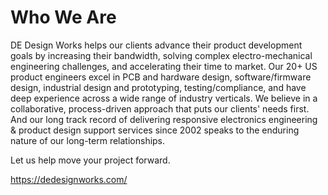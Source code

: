 # Who We Are
DE Design Works helps our clients advance their product development goals by increasing their bandwidth, solving complex electro-mechanical engineering challenges, and accelerating their time to market. Our 20+ US product engineers excel in PCB and hardware design, software/firmware design, industrial design and prototyping, testing/compliance, and have deep experience across a wide range of industry verticals. We believe in a collaborative, process-driven approach that puts our clients' needs first. And our long track record of delivering responsive electronics engineering & product design support services since 2002 speaks to the enduring nature of our long-term relationships.
<p></p>
Let us help move your project forward.

https://dedesignworks.com/
